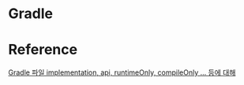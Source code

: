 Gradle
===
# Reference
[Gradle 파일 implementation, api, runtimeOnly, compileOnly ... 등에 대해](https://bepoz-study-diary.tistory.com/372)  